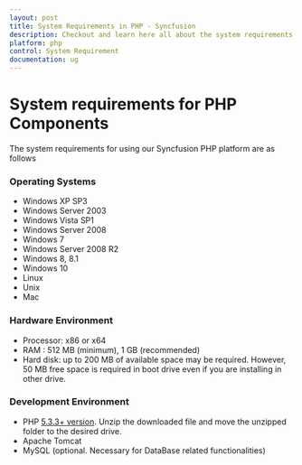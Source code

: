 ```yaml
---
layout: post
title: System Requirements in PHP - Syncfusion
description: Checkout and learn here all about the system requirements needed to use Syncfusion PHP Components.
platform: php
control: System Requirement
documentation: ug
---
```


# System requirements for PHP Components

The system requirements for using our Syncfusion PHP platform are as follows

### Operating Systems

* Windows XP SP3
* Windows Server 2003
* Windows Vista SP1
* Windows Server 2008
* Windows 7
* Windows Server 2008 R2
* Windows 8, 8.1
* Windows 10
* Linux
* Unix
* Mac

### Hardware Environment

* Processor: x86 or x64
* RAM : 512 MB (minimum), 1 GB (recommended)
* Hard disk: up to 200 MB of available space may be required. However, 50 MB free space is required in boot drive even if you are installing in other drive.

### Development Environment

* PHP [5.3.3+ version](http://php.net/downloads.php). Unzip the downloaded file and move the unzipped folder to the desired drive.
* Apache Tomcat
* MySQL (optional. Necessary for DataBase related functionalities)

